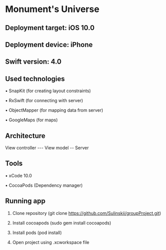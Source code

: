 # Monument's Universe
## Deployment target: iOS 10.0
## Deployment device: iPhone
## Swift version: 4.0
## Used technologies

• SnapKit (for creating layout constraints)

• RxSwift (for connecting with server)

• ObjectMapper (for mapping data from server)

• GoogleMaps (for maps)

## Architecture
View controller --- View model -- Server

## Tools

• xCode 10.0

• CocoaPods (Dependency manager)

## Running app

1) Clone repository (git clone https://github.com/Sulinskii/groupProject.git)

2) Install cocoapods (sudo gem install cocoapods)

3) Install pods (pod install)

4) Open project using .xcworkspace file

